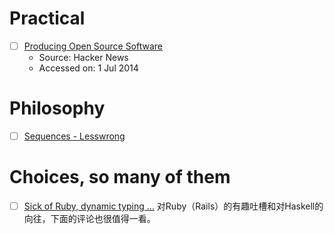 # Practical

- [ ] [Producing Open Source Software](http://producingoss.com/en/index.html)
  - Source: Hacker News
  - Accessed on: 1 Jul 2014

# Philosophy

- [ ] [Sequences - Lesswrong](http://wiki.lesswrong.com/wiki/Sequences#Core_Sequences)

# Choices, so many of them

- [ ] [Sick of Ruby, dynamic typing ...](https://blog.abevoelker.com/sick-of-ruby-dynamic-typing-side-effects-object-oriented-programming/) 对Ruby（Rails）的有趣吐槽和对Haskell的向往，下面的评论也很值得一看。
